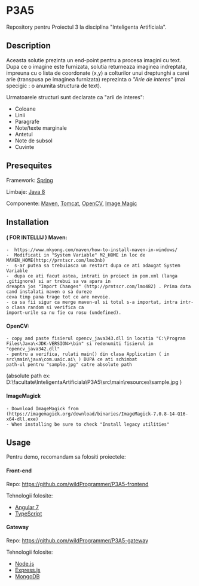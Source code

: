 # P3A5

Repository pentru Proiectul 3 la disciplina "Inteligenta Artificiala".

## Description

Aceasta solutie prezinta un end-point pentru a procesa imagini cu text.
Dupa ce o imagine este furnizata, solutia returneaza imaginea indreptata, impreuna cu o lista de coordonate (x,y) a colturilor unui dreptunghi a carei arie (transpusa pe imaginea furnizata) reprezinta o *"Arie de interes"* (mai specigic : o anumita structura de text).

Urmatoarele structuri sunt declarate ca "arii de interes":

* Coloane
* Linii
* Paragrafe
* Note/texte marginale
* Antetul
* Note de subsol
* Cuvinte


## Presequites

Framework: [Spring](http://spring.io/)

Limbaje: [Java 8](https://www.oracle.com/technetwork/java/javase/downloads/jdk8-downloads-2133151.html)

Componente: [Maven](https://maven.apache.org/), [Tomcat](http://tomcat.apache.org/), [OpenCV](https://opencv.org/), [Image Magic](https://imagemagick.org/script/index.php)


## Installation



#### ( FOR INTELLIJ ) Maven:

    -  https://www.mkyong.com/maven/how-to-install-maven-in-windows/
    -  Modificati in "System Variable" M2_HOME in loc de MAVEN_HOME(http://prntscr.com/lmo3nb)
    -  s-ar putea sa trebuiasca un restart dupa ce ati adaugat System Variable
    -  dupa ce ati facut astea, intrati in proiect in pom.xml (langa .gitignore) si ar trebui sa va apara in 
    dreapta jos "Import Changes" (http://prntscr.com/lmo482) . Prima data cand instalati maven o sa dureze 
    ceva timp pana trage tot ce are nevoie.
    - ca sa fii sigur ca merge maven-ul si totul s-a importat, intra intr-o clasa random si verifica ca 
    import-urile sa nu fie cu rosu (undefined).
    
#### OpenCV:
    - copy and paste fisierul opencv_java343.dll in locatia "C:\Program Files\Java\<JDK-VERSION>\bin" si redenumiti fisierul in "opencv_java342.dll"
    - pentru a verifica, rulati main() din clasa Application ( in src\main\java\com.uaic.ai\ ) DUPA ce ati schimbat
    path-ul pentru "sample.jpg" catre absolute path 
(absolute path ex: D:\facultate\InteligentaArtificiala\P3A5\src\main\resources\sample.jpg )
    
#### ImageMagick
    - Download ImageMagick from (https://imagemagick.org/download/binaries/ImageMagick-7.0.8-14-Q16-x64-dll.exe)
	- When installing be sure to check "Install legacy utilities"

## Usage

Pentru demo, recomandam sa folositi proiectele:

#### Front-end

Repo: https://github.com/wildProgrammer/P3A5-frontend

Tehnologii folosite:
*	[Angular 7](https://angular.io/guide/releases)
*	[TypeScript](https://www.typescriptlang.org/)

#### Gateway

Repo: https://github.com/wildProgrammer/P3A5-gateway

Tehnologii folosite:
*	[Node.js](https://nodejs.org/en/)
*	[Express.js](https://expressjs.com/)
*	[MongoDB](https://www.mongodb.com/)



###
